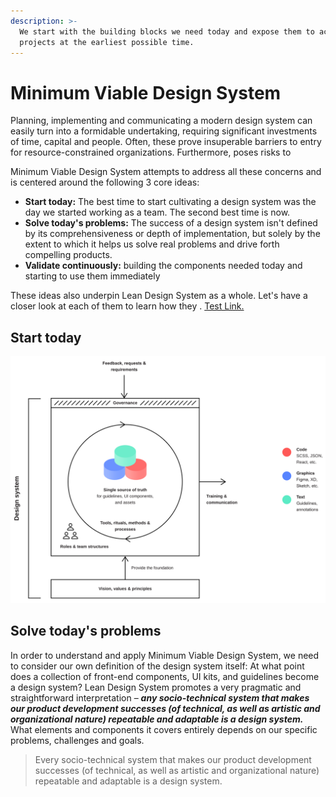 ```yaml
---
description: >-
  We start with the building blocks we need today and expose them to actual
  projects at the earliest possible time.
---
```


# Minimum Viable Design System

Planning, implementing and communicating a modern design system can easily turn into a formidable undertaking, requiring significant investments of time, capital and people. Often, these prove insuperable barriers to entry for resource-constrained organizations. Furthermore, poses risks to 

Minimum Viable Design System attempts to address all these concerns and is centered around the following 3 core ideas:

* **Start today:** The best time to start cultivating a design system was the day we started working as a team. The second best time is now.
* **Solve today's problems:** The success of a design system isn't defined by its comprehensiveness or depth of implementation, but solely by the extent to which it helps us solve real problems and drive forth compelling products.
* **Validate continuously:** building the components needed today and starting to use them immediately 

These ideas also underpin Lean Design System as a whole. Let's have a closer look at each of them to learn how they . [Test Link.](../actions/enable.md)

## Start today

![Fig. 1: A possible anatomy of a design system](../../.gitbook/assets/rgb_dls.svg)

## Solve today's problems

In order to understand and apply Minimum Viable Design System, we need to consider our own definition of the design system itself: At what point does a collection of front-end components, UI kits, and guidelines become a design system? Lean Design System promotes a very pragmatic and straightforward interpretation – _**any socio-technical system that makes our product development successes \(of technical, as well as artistic and organizational nature\) repeatable and adaptable is a design system.**_ What elements and components it covers entirely depends on our specific problems, challenges and goals.

> Every socio-technical system that makes our product development successes \(of technical, as well as artistic and organizational nature\) repeatable and adaptable is a design system.



